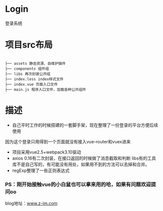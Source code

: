 # Login
登录系统

# 项目src布局
```

├── assets 静态资源、自维护插件
├── components 组件组
├── libs 再次封装公共组
├── index.less index样式文件
├── index.vue 页面入口文件
├── main.js 程序入口文件，加载各种公共组件

```

# 描述
* 自己平时工作的时候搭建的一套脚手架，现在整理了一份登录的平台方便后续使用

因为这个登录只用得到一个页面就没有接入vue-router和vuex进来
* 项目采用vue2.5+webpack3.10驱动
* axios 0.16有二次封装，在接口返回的时候做了消息截取和判断
libs有的工具库不是自己写的，有可能没有用处，如果用不到的方法可以去掉和合并。
* regExp整理了一些正则表达式

### PS：刚开始接触vue的小白鼠也可以拿来用的哈，如果有问题欢迎提问oo
blog地址：www.z-im.com